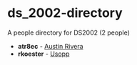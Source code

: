 # ds_2002-directory

A people directory for DS2002 (2 people)

- **atr8ec** - [Austin Rivera](people/atr8ec/)
- **rkoester** - [Usopp](people/rkoester/)
